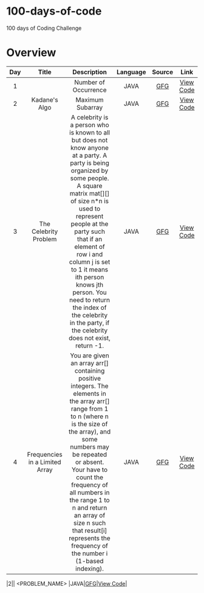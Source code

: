 # 100-days-of-code
100 days of Coding Challenge

# Overview

|Day|Title|Description|Language|Source|Link|
|:-:|:-:|:-:|:-:|:-:|:-:|
|1|| Number of Occurrence |JAVA|<a href="https://www.geeksforgeeks.org/problems/number-of-occurrence2259/1?page=1&company=Zoho&sortBy=submissions">GFG</a>|<a href="https://github.com/jananimurugesh21/code_practice/commit/c90ae9fb10bd51274e6d18cabb052628c0ad54d1">View Code</a>|
|2| Kadane's Algo  | Maximum Subarray |JAVA|<a href="https://www.geeksforgeeks.org/problems/kadanes-algorithm-1587115620/1?page=3&company=Zoho&sortBy=difficulty">GFG</a>|<a href="https://github.com/jananimurugesh21/code_practice/commit/612e0c1abe22975504f847eb0671703a14ec19db">View Code</a>|
|3|The Celebrity Problem| A celebrity is a person who is known to all but does not know anyone at a party. A party is being organized by some people. A square matrix mat[][] of size n*n is used to represent people at the party such that if an element of row i and column j is set to 1 it means ith person knows jth person. You need to return the index of the celebrity in the party, if the celebrity does not exist, return -1. |JAVA|<a href="https://www.geeksforgeeks.org/problems/the-celebrity-problem/1?page=1&company=Zoho&sortBy=submissions">GFG</a>|<a href="https://github.com/jananimurugesh21/code_practice/blob/main/The%20Celebrity%20Problem">View Code</a>|
|4|Frequencies in a Limited Array| You are given an array arr[] containing positive integers. The elements in the array arr[] range from  1 to n (where n is the size of the array), and some numbers may be repeated or absent. Your have to count the frequency of all numbers in the range 1 to n and return an array of size n such that result[i] represents the frequency of the number i (1-based indexing). |JAVA|<a href="https://www.geeksforgeeks.org/problems/frequency-of-array-elements-1587115620/1?page=1&company=Zoho&sortBy=submissions">GFG</a>|<a href="https://github.com/jananimurugesh21/code_practice/commit/9f61393ad3cac58e74f7e4b7d6c57d5bab8e9a50">View Code</a>|

|2|| <PROBLEM_NAME> |JAVA|<a href="<PROBLEM LINK GEEKS FOR GEEKS >">GFG</a>|<a href="<GITHUB CODE LINK>">View Code</a>|

